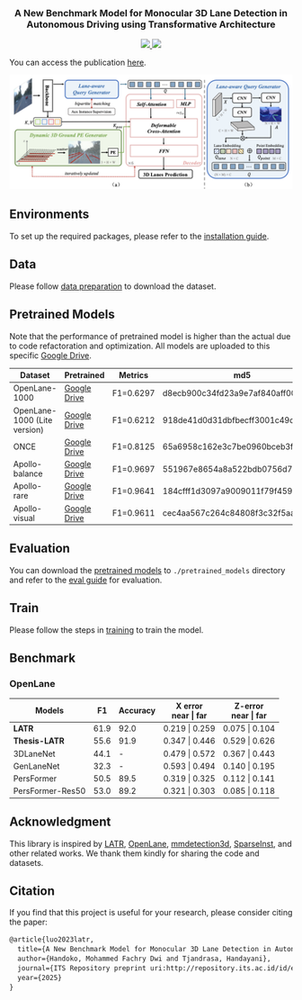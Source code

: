 <br />
<p align="center">
  <h3 align="center"><strong> A New Benchmark Model for Monocular 3D Lane Detection in Autonomous Driving using Transformative Architecture </strong></h3>
</p>

<p align="center">
  <a href="http://repository.its.ac.id/id/eprint/117808" target='_blank'>
    <!-- <img src="https://img.shields.io/badge/arXiv-%F0%9F%93%83-yellow"> -->
    <img src="https://img.shields.io/badge/arXiv-2308.04583-b31b1b.svg">
  </a>
  <a href="" target='_blank'>
    <img src="https://visitor-badge.laobi.icu/badge?page_id=Delos-343.Thesis-LATR&left_color=gray&right_color=yellow">
  </a>
    <a href="https://github.com/Delos-343/Thesis-LATR target='_blank'>
     <img src="https://img.shields.io/github/stars/Delos-343/Thesis-LATR?style=social">
  </a>
</p>


You can access the publication [here](http://repository.its.ac.id/id/eprint/117808).

![fig2](/assets/fig2.png)


## Environments
To set up the required packages, please refer to the [installation guide](./docs/install.md).

## Data
Please follow [data preparation](./docs/data_preparation.md) to download the dataset.

## Pretrained Models
Note that the performance of pretrained model is higher than the actual due to code refactoration and optimization. All models are uploaded to this specific [Google Drive](https://drive.google.com/drive/folders/1AhvLvE84vayzFxa0teRHYRdXz34ulzjB?usp=sharing).

| Dataset | Pretrained | Metrics | md5 |
| - | - | - | - |
| OpenLane-1000 | [Google Drive](https://drive.google.com/file/d/1jThvqnJ2cUaAuKdlTuRKjhLCH0Zq62A1/view?usp=sharing) | F1=0.6297 | d8ecb900c34fd23a9e7af840aff00843 |
| OpenLane-1000 (Lite version) | [Google Drive](https://drive.google.com/file/d/1WD5dxa6SI2oR9popw3kO2-7eGM2z-IHY/view?usp=sharing) | F1=0.6212 | 918de41d0d31dbfbecff3001c49dc296 |
| ONCE | [Google Drive](https://drive.google.com/file/d/12kXkJ9tDxm13CyFbB1ddt82lJZkYEicd/view?usp=sharing) | F1=0.8125 | 65a6958c162e3c7be0960bceb3f54650 |
| Apollo-balance | [Google Drive](https://drive.google.com/file/d/1hGyNrYi3wAQaKbC1mD_18NG35gdmMUiM/view?usp=sharing) | F1=0.9697 | 551967e8654a8a522bdb0756d74dd1a2 |
| Apollo-rare | [Google Drive](https://drive.google.com/file/d/19VVBaWBnWiEqGx1zJaeXF_1CKn88G5v0/view?usp=sharing) | F1=0.9641 | 184cfff1d3097a9009011f79f4594138 |
| Apollo-visual | [Google Drive](https://drive.google.com/file/d/1ZzaUODYK2dyiG_2bDXe5tiutxNvc71M2/view?usp=sharing) | F1=0.9611 | cec4aa567c264c84808f3c32f5aace82 |


## Evaluation
You can download the [pretrained models](#pretrained-models) to `./pretrained_models` directory and refer to the [eval guide](./docs/train_eval.md#evaluation) for evaluation.

## Train
Please follow the steps in [training](./docs/train_eval.md#train) to train the model.

## Benchmark

### OpenLane
| Models | F1 | Accuracy | X error <br> near \| far | Z-error <br> near \| far |
| ----- | -- | -------- | ------- | ------- |
| **LATR** | 61.9 | 92.0 | 0.219 \| 0.259 | 0.075 \| 0.104 |
| **Thesis-LATR** | 55.6 | 91.9 | 0.347 \| 0.446 | 0.529 \| 0.626 |
| 3DLaneNet | 44.1 | - | 0.479 \| 0.572 | 0.367 \| 0.443 |
| GenLaneNet | 32.3 | - | 0.593 \| 0.494 | 0.140 \| 0.195 |
| PersFormer | 50.5 | 89.5 | 0.319 \| 0.325 | 0.112 \| 0.141 |
| PersFormer-Res50 | 53.0 | 89.2 | 0.321 \| 0.303 | 0.085 \| 0.118 |

## Acknowledgment
This library is inspired by [LATR](https://github.com/JMoonr/LATR), [OpenLane](https://github.com/OpenDriveLab/PersFormer_3DLane), [mmdetection3d](https://github.com/open-mmlab/mmdetection3d), [SparseInst](https://github.com/hustvl/SparseInst), and other related works. We thank them kindly for sharing the code and datasets.


## Citation
If you find that this project is useful for your research, please consider citing the paper:

```tex
@article{luo2023latr,
  title={A New Benchmark Model for Monocular 3D Lane Detection in Autonomous Driving using Transformative Architecture},
  author={Handoko, Mohammed Fachry Dwi and Tjandrasa, Handayani},
  journal={ITS Repository preprint uri:http://repository.its.ac.id/id/eprint/117808},
  year={2025}
}
```
